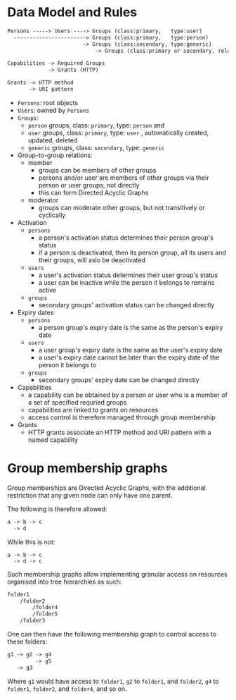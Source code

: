 
# Data Model and Rules

```txt
Persons -----> Users ----> Groups (class:primary,   type:user)
  -----------------------> Groups (class:primary,   type:person)
                        -> Groups (class:secondary, type:generic)
                            -> Groups (class:primary or secondary, relations: members, moderators)

Capabilities -> Required Groups
             -> Grants (HTTP)

Grants -> HTTP method
       -> URI pattern
```

- `Persons`: root objects
- `Users`: owned by `Persons`
- `Groups`:
    - `person` groups, class: `primary`, type: `person` and
    - `user` groups, class: `primary`, type: `user` , automatically created, updated, deleted
    - `generic` groups, class: `secondary`, type: `generic`
- Group-to-group relations:
    - member
        - groups can be members of other groups
        - persons and/or user are members of other groups via their person or user groups, not directly
        - this can form Directed Acyclic Graphs
    - moderator
        - groups can moderate other groups, but not transitively or cyclically
- Activation
    - `persons`
        - a person's activation status determines their person group's status
        - if a person is deactivated, then its person group, all its users and their groups, will aslo be deactivated
    - `users`
        - a user's activation status determines their user group's status
        - a user can be inactive while the person it belongs to remains active
    - `groups`
        - secondary groups' activation status can be changed directly
- Expiry dates
    - `persons`
        - a person group's expiry date is the same as the person's expiry date
    - `users`
        - a user group's expiry date is the same as the user's expiry date
        - a user's expiry date cannot be later than the expiry date of the person it belongs to
    - `groups`
        - secondary groups' expiry date can be changed directly
- Capabilities
    - a capability can be obtained by a person or user who is a member of a set of specified requried groups
    - capabilities are linked to grants on resources
    - access control is therefore managed through group membership
- Grants
    - HTTP grants associate an HTTP method and URI pattern with a named capability

# Group membership graphs

Group memberships are Directed Acyclic Graphs, with the additional restriction that any given node can only have one parent.

The following is therefore allowed:

```txt
a -> b -> c
  -> d
```

While this is not:

```
a -> b -> c
  -> d -> c
```

Such membership graphs allow implementing granular access on resources organised into tree hierarchies as such:

```txt
folder1
    /folder2
        /folder4
        /folder5
    /folder3
```

One can then have the following membership graph to control access to these folders:

```txt
g1 -> g2 -> g4
         -> g5
   -> g3
```

Where `g1` would have access to `folder1`, `g2` to `folder1`, and `folder2`, `g4` to `folder1`, `folder2`, and `folder4`, and so on.
